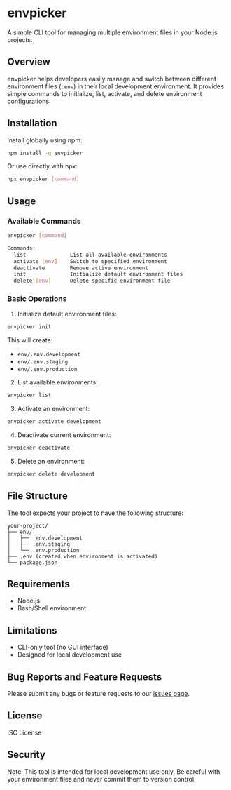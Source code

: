 # envpicker

A simple CLI tool for managing multiple environment files in your Node.js projects.

## Overview

envpicker helps developers easily manage and switch between different environment files (`.env`) in their local development environment. It provides simple commands to initialize, list, activate, and delete environment configurations.

## Installation

Install globally using npm:

```bash
npm install -g envpicker
```

Or use directly with npx:

```bash
npx envpicker [command]
```

## Usage

### Available Commands

```bash
envpicker [command]

Commands:
  list              List all available environments
  activate [env]    Switch to specified environment
  deactivate        Remove active environment
  init              Initialize default environment files
  delete [env]      Delete specific environment file
```

### Basic Operations

1. Initialize default environment files:
```bash
envpicker init
```
This will create:
- `env/.env.development`
- `env/.env.staging`
- `env/.env.production`

2. List available environments:
```bash
envpicker list
```

3. Activate an environment:
```bash
envpicker activate development
```

4. Deactivate current environment:
```bash
envpicker deactivate
```

5. Delete an environment:
```bash
envpicker delete development
```

## File Structure

The tool expects your project to have the following structure:

```
your-project/
├── env/
│   ├── .env.development
│   ├── .env.staging
│   └── .env.production
├── .env (created when environment is activated)
└── package.json
```

## Requirements

- Node.js
- Bash/Shell environment

## Limitations

- CLI-only tool (no GUI interface)
- Designed for local development use

## Bug Reports and Feature Requests

Please submit any bugs or feature requests to our [issues page](https://github.com/Candra-Julius/envpicker/issues).

## License

ISC License

## Security

Note: This tool is intended for local development use only. Be careful with your environment files and never commit them to version control.